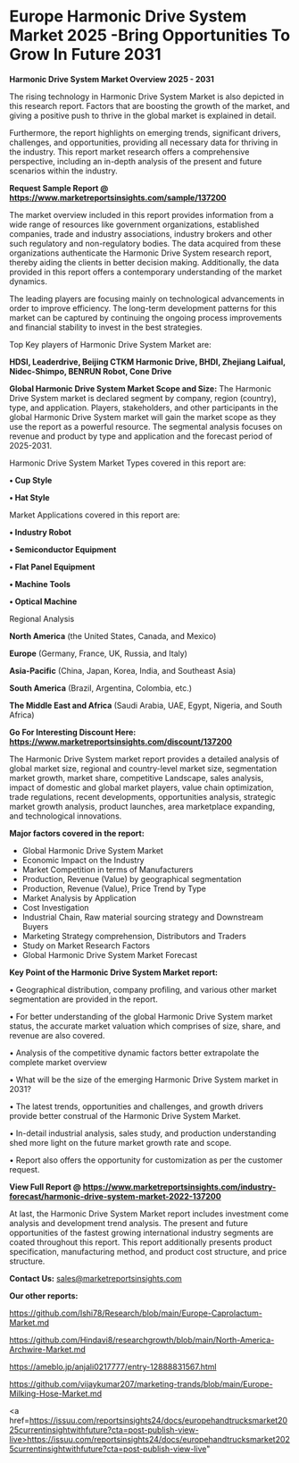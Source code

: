 # Europe Harmonic Drive System Market 2025 -Bring Opportunities To Grow In Future 2031

<Strong> Harmonic Drive System Market Overview 2025 - 2031</strong>

The rising technology in Harmonic Drive System Market is also depicted in this research report. Factors that are boosting the growth of the market, and giving a positive push to thrive in the global market is explained in detail.

Furthermore, the report highlights on emerging trends, significant drivers, challenges, and opportunities, providing all necessary data for thriving in the industry. This report market research offers a comprehensive perspective, including an in-depth analysis of the present and future scenarios within the industry.

<strong>Request Sample Report @ <a href=https://www.marketreportsinsights.com/sample/137200>https://www.marketreportsinsights.com/sample/137200</a></strong>

The market overview included in this report provides information from a wide range of resources like government organizations, established companies, trade and industry associations, industry brokers and other such regulatory and non-regulatory bodies. The data acquired from these organizations authenticate the Harmonic Drive System research report, thereby aiding the clients in better decision making. Additionally, the data provided in this report offers a contemporary understanding of the market dynamics.

The leading players are focusing mainly on technological advancements in order to improve efficiency. The long-term development patterns for this market can be captured by continuing the ongoing process improvements and financial stability to invest in the best strategies.

Top Key players of Harmonic Drive System Market are:

<strong>HDSI, Leaderdrive, Beijing CTKM Harmonic Drive, BHDI, Zhejiang Laifual, Nidec-Shimpo, BENRUN Robot, Cone Drive</strong>

<strong><b>Global Harmonic Drive System Market Scope and Size:</b></strong>
The Harmonic Drive System market is declared segment by company, region (country), type, and application. Players, stakeholders, and other participants in the global Harmonic Drive System market will gain the market scope as they use the report as a powerful resource. The segmental analysis focuses on revenue and product by type and application and the forecast period of 2025-2031.

Harmonic Drive System Market Types covered in this report are:

<strong>• Cup Style

• Hat Style</strong>

Market Applications covered in this report are:

<strong>• Industry Robot

• Semiconductor Equipment

• Flat Panel Equipment

• Machine Tools

• Optical Machine</strong> 

Regional Analysis

<strong>North America</strong> (the United States, Canada, and Mexico)

<strong>Europe</strong> (Germany, France, UK, Russia, and Italy)

<strong>Asia-Pacific</strong> (China, Japan, Korea, India, and Southeast Asia)

<strong>South America</strong> (Brazil, Argentina, Colombia, etc.)

<strong>The Middle East and Africa</strong> (Saudi Arabia, UAE, Egypt, Nigeria, and South Africa)

<strong>Go For Interesting Discount Here: <a href=https://www.marketreportsinsights.com/discount/137200>https://www.marketreportsinsights.com/discount/137200</a></strong>

The Harmonic Drive System market report provides a detailed analysis of global market size, regional and country-level market size, segmentation market growth, market share, competitive Landscape, sales analysis, impact of domestic and global market players, value chain optimization, trade regulations, recent developments, opportunities analysis, strategic market growth analysis, product launches, area marketplace expanding, and technological innovations.

<strong><b>Major factors covered in the report:</b></strong>
<ul>
  <li>Global Harmonic Drive System Market </li>
  <li>Economic Impact on the Industry</li>
  <li>Market Competition in terms of Manufacturers</li>
  <li>Production, Revenue (Value) by geographical segmentation</li>
  <li>Production, Revenue (Value), Price Trend by Type</li>
  <li>Market Analysis by Application</li>
  <li>Cost Investigation</li>
  <li>Industrial Chain, Raw material sourcing strategy and Downstream Buyers</li>
  <li>Marketing Strategy comprehension, Distributors and Traders</li>
  <li>Study on Market Research Factors</li>
  <li>Global Harmonic Drive System Market Forecast</li>
</ul>

<strong><b>Key Point of the Harmonic Drive System Market report:</b></strong>

• Geographical distribution, company profiling, and various other market segmentation are provided in the report.

• For better understanding of the global Harmonic Drive System market status, the accurate market valuation which comprises of size, share, and revenue are also covered.

• Analysis of the competitive dynamic factors better extrapolate the complete market overview

• What will be the size of the emerging Harmonic Drive System market in 2031?

• The latest trends, opportunities and challenges, and growth drivers provide better construal of the Harmonic Drive System Market.

• In-detail industrial analysis, sales study, and production understanding shed more light on the future market growth rate and scope.

• Report also offers the opportunity for customization as per the customer request.

<strong><b>View Full Report @ <a href=https://www.marketreportsinsights.com/industry-forecast/harmonic-drive-system-market-2022-137200>https://www.marketreportsinsights.com/industry-forecast/harmonic-drive-system-market-2022-137200</a></b></strong>


At last, the Harmonic Drive System Market report includes investment come analysis and development trend analysis. The present and future opportunities of the fastest growing international industry segments are coated throughout this report. This report additionally presents product specification, manufacturing method, and product cost structure, and price structure.

<strong>Contact Us:</strong>
sales@marketreportsinsights.com

<strong>Our other reports:</strong>

<a href=https://github.com/Ishi78/Research/blob/main/Europe-Caprolactum-Market.md>https://github.com/Ishi78/Research/blob/main/Europe-Caprolactum-Market.md</a>

<a href=https://github.com/Hindavi8/researchgrowth/blob/main/North-America-Archwire-Market.md>https://github.com/Hindavi8/researchgrowth/blob/main/North-America-Archwire-Market.md</a>

<a href=https://ameblo.jp/anjali0217777/entry-12888831567.html>https://ameblo.jp/anjali0217777/entry-12888831567.html</a>

<a href=https://github.com/vijaykumar207/marketing-trands/blob/main/Europe-Milking-Hose-Market.md>https://github.com/vijaykumar207/marketing-trands/blob/main/Europe-Milking-Hose-Market.md</a>

<a href=https://issuu.com/reportsinsights24/docs/europehandtrucksmarket2025currentinsightwithfuture?cta=post-publish-view-live>https://issuu.com/reportsinsights24/docs/europehandtrucksmarket2025currentinsightwithfuture?cta=post-publish-view-live</a>"
